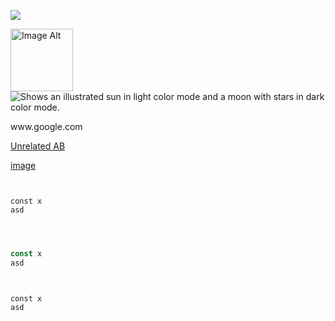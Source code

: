 ![](http://4.bp.blogspot.com/_B5E5HPIKKBY/TCgENnaXouI/AAAAAAAAAZs/JHip18_p03M/s320/Screen+shot+2010-06-27+at+10.08.28+PM.png)

<img height="100" src="http://4.bp.blogspot.com/_B5E5HPIKKBY/TCgENnaXouI/AAAAAAAAAZs/JHip18_p03M/s320/Screen+shot+2010-06-27+at+10.08.28+PM.png" alt="Image Alt" />

<picture>
  <source media="(prefers-color-scheme: dark)" srcset="https://user-images.githubusercontent.com/35413456/180746525-4c0f967c-e280-48df-92fd-4750d0e14789.png">
  <source media="(prefers-color-scheme: light)" srcset="https://user-images.githubusercontent.com/35413456/180746664-334b6b2e-0829-4a32-9239-f7d4f1ba30d2.png">
  <img alt="Shows an illustrated sun in light color mode and a moon with stars in dark color mode." src="https://user-images.githubusercontent.com/35413456/180746664-334b6b2e-0829-4a32-9239-f7d4f1ba30d2.png">
</picture>

www&#46;google&#46;com

[Unrelated AB](https://unrelated.url/A/B)

[image](assets/logo.png)

<pre lang="javascript"><code>

const x
asd

</code></pre>

```javascript


const x
asd


```


```


const x
asd


```
